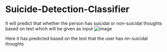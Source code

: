 # Suicide-Detection-Classifier
It will predict that whether the person has suicidal or non-suicidal thoughts based on text which will be given as input
![image](https://user-images.githubusercontent.com/79148439/174438391-212ad787-416a-496d-a159-f02e83c22be3.png)

Here it has predicted based on the text that the user has nn-suicidal thoughts
